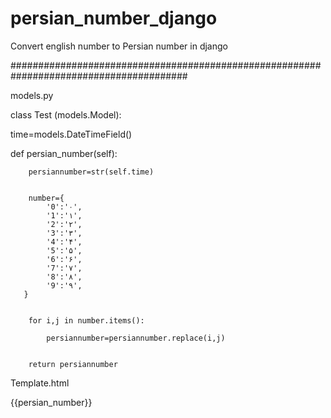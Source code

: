 # persian_number_django
Convert english number to Persian number in django 

########################################################################################

models.py 

class Test (models.Model):

  time=models.DateTimeField()
  
  
  
  def persian_number(self):
  
  
        persiannumber=str(self.time)
        
        
        number={
            '0':'۰',
            '1':'۱',
            '2':'۲',
            '3':'۳',
            '4':'۴',
            '5':'۵',
            '6':'۶',
            '7':'۷',
            '8':'۸',
            '9':'۹',
       }
       

        for i,j in number.items():
        
            persiannumber=persiannumber.replace(i,j)
            
            
        return persiannumber
        

Template.html

{{persian_number}}

